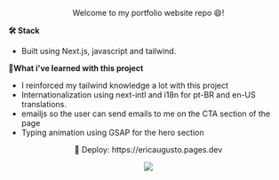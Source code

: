 <p align="center">
 Welcome to my portfolio website repo 😄!
</p>

**🛠️ Stack**
 - Built using Next.js, javascript and tailwind.

**🌱What i've learned with this project**
- I reinforced my tailwind knowledge a lot with this project
- Internationalization using next-intl and i18n for pt-BR and en-US translations.
- emailjs so the user can send emails to me on the CTA section of the page
- Typing animation using GSAP for the hero section
  
<p align="center">🚀 Deploy: https://ericaugusto.pages.dev</p>
<p align="center">
  <a href="https://ericaugusto.pages.dev" >
    <img src="https://github.com/ericaugusto-git/portfolio/assets/56616279/a35ed86f-5dbd-4bf5-9312-afe4c11fb576"/>
  </a>
</p>
